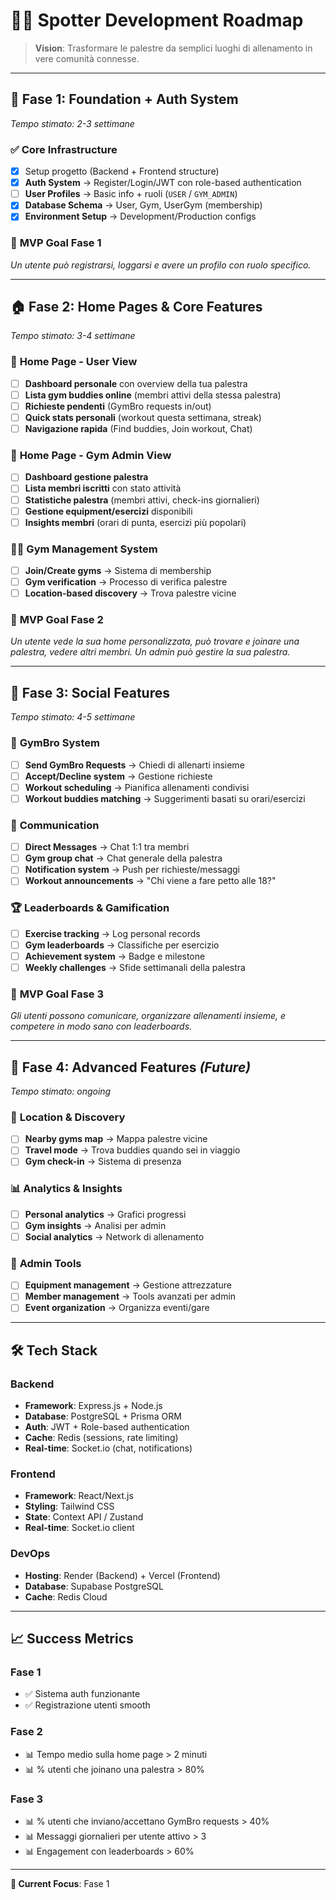 # 🏋️‍♂️ Spotter Development Roadmap

> **Vision**: Trasformare le palestre da semplici luoghi di allenamento in vere comunità connesse.

---

## 🚀 **Fase 1: Foundation + Auth System**
*Tempo stimato: 2-3 settimane*

### ✅ **Core Infrastructure**
- [x] Setup progetto (Backend + Frontend structure)
- [x] **Auth System** → Register/Login/JWT con role-based authentication
- [ ] **User Profiles** → Basic info + ruoli (`USER` / `GYM_ADMIN`)
- [x] **Database Schema** → User, Gym, UserGym (membership)
- [x] **Environment Setup** → Development/Production configs

### 🎯 **MVP Goal Fase 1**
*Un utente può registrarsi, loggarsi e avere un profilo con ruolo specifico.*

---

## 🏠 **Fase 2: Home Pages & Core Features**
*Tempo stimato: 3-4 settimane*

### 👤 **Home Page - User View**
- [ ] **Dashboard personale** con overview della tua palestra
- [ ] **Lista gym buddies online** (membri attivi della stessa palestra)
- [ ] **Richieste pendenti** (GymBro requests in/out)
- [ ] **Quick stats personali** (workout questa settimana, streak)
- [ ] **Navigazione rapida** (Find buddies, Join workout, Chat)

### 🏢 **Home Page - Gym Admin View**
- [ ] **Dashboard gestione palestra**
- [ ] **Lista membri iscritti** con stato attività
- [ ] **Statistiche palestra** (membri attivi, check-ins giornalieri)
- [ ] **Gestione equipment/esercizi** disponibili
- [ ] **Insights membri** (orari di punta, esercizi più popolari)

### 🏃‍♀️ **Gym Management System**
- [ ] **Join/Create gyms** → Sistema di membership
- [ ] **Gym verification** → Processo di verifica palestre
- [ ] **Location-based discovery** → Trova palestre vicine

### 🎯 **MVP Goal Fase 2**
*Un utente vede la sua home personalizzata, può trovare e joinare una palestra, vedere altri membri. Un admin può gestire la sua palestra.*

---

## 🤝 **Fase 3: Social Features**
*Tempo stimato: 4-5 settimane*

### 💪 **GymBro System**
- [ ] **Send GymBro Requests** → Chiedi di allenarti insieme
- [ ] **Accept/Decline system** → Gestione richieste
- [ ] **Workout scheduling** → Pianifica allenamenti condivisi
- [ ] **Workout buddies matching** → Suggerimenti basati su orari/esercizi

### 💬 **Communication**
- [ ] **Direct Messages** → Chat 1:1 tra membri
- [ ] **Gym group chat** → Chat generale della palestra
- [ ] **Notification system** → Push per richieste/messaggi
- [ ] **Workout announcements** → "Chi viene a fare petto alle 18?"

### 🏆 **Leaderboards & Gamification**
- [ ] **Exercise tracking** → Log personal records
- [ ] **Gym leaderboards** → Classifiche per esercizio
- [ ] **Achievement system** → Badge e milestone
- [ ] **Weekly challenges** → Sfide settimanali della palestra

### 🎯 **MVP Goal Fase 3**
*Gli utenti possono comunicare, organizzare allenamenti insieme, e competere in modo sano con leaderboards.*

---

## 🌟 **Fase 4: Advanced Features** *(Future)*
*Tempo stimato: ongoing*

### 📍 **Location & Discovery**
- [ ] **Nearby gyms map** → Mappa palestre vicine
- [ ] **Travel mode** → Trova buddies quando sei in viaggio
- [ ] **Gym check-in** → Sistema di presenza

### 📊 **Analytics & Insights**
- [ ] **Personal analytics** → Grafici progressi
- [ ] **Gym insights** → Analisi per admin
- [ ] **Social analytics** → Network di allenamento

### 🔧 **Admin Tools**
- [ ] **Equipment management** → Gestione attrezzature
- [ ] **Member management** → Tools avanzati per admin
- [ ] **Event organization** → Organizza eventi/gare

---

## 🛠️ **Tech Stack**

### **Backend**
- **Framework**: Express.js + Node.js
- **Database**: PostgreSQL + Prisma ORM
- **Auth**: JWT + Role-based authentication
- **Cache**: Redis (sessions, rate limiting)
- **Real-time**: Socket.io (chat, notifications)

### **Frontend**
- **Framework**: React/Next.js
- **Styling**: Tailwind CSS
- **State**: Context API / Zustand
- **Real-time**: Socket.io client

### **DevOps**
- **Hosting**: Render (Backend) + Vercel (Frontend)
- **Database**: Supabase PostgreSQL
- **Cache**: Redis Cloud

---

## 📈 **Success Metrics**

### **Fase 1**
- ✅ Sistema auth funzionante
- ✅ Registrazione utenti smooth

### **Fase 2**
- 📊 Tempo medio sulla home page > 2 minuti
- 📊 % utenti che joinano una palestra > 80%

### **Fase 3**
- 📊 % utenti che inviano/accettano GymBro requests > 40%
- 📊 Messaggi giornalieri per utente attivo > 3
- 📊 Engagement con leaderboards > 60%

---

**🎯 Current Focus**: Fase 1 